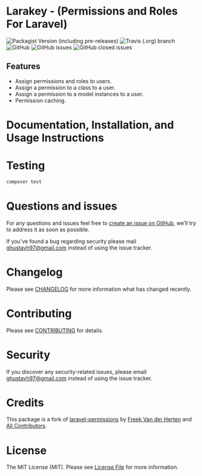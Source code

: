 # Larakey - (Permissions and Roles For Laravel)

![Packagist Version (including pre-releases)](https://img.shields.io/packagist/v/oslllo/larakey?include_prereleases)
![Travis (.org) branch](https://img.shields.io/travis/oslllo/larakey/master?label=Travis%20CI)
![GitHub](https://img.shields.io/github/license/Oslllo/larakey)
![GitHub issues](https://img.shields.io/github/issues/Oslllo/larakey)
![GitHub closed issues](https://img.shields.io/github/issues-closed/Oslllo/larakey)

## Features

- Assign permissions and roles to users.
- Assign a permission to a class to a user.
- Assign a permission to a model instances to a user.
- Permission caching.

# Documentation, Installation, and Usage Instructions


# Testing

``` bash
composer test
```

# Questions and issues

For any questions and issues feel free to [create an issue on GitHub](https://github.com/Oslllo/larakey/issues), we’ll try to address it as soon as possible.

If you’ve found a bug regarding security please mail ghustavh97@gmail.com instead of using the issue tracker.

# Changelog

Please see [CHANGELOG](https://github.com/Oslllo/larakey/blob/master/CHANGELOG.md) for more information what has changed recently.

# Contributing

Please see [CONTRIBUTING](CONTRIBUTING.md) for details.

# Security

If you discover any security-related issues, please email [ghustavh97@gmail.com](mailto:ghustavh97@gmail.com) instead of using the issue tracker.

# Credits

This package is a fork of [laravel-permissions](https://github.com/spatie/laravel-permission) by [Freek Van der Herten](https://github.com/freekmurze) and [All Contributors](https://github.com/spatie/laravel-permission/contributors).

# License

The MIT License (MIT). Please see [License File](LICENSE.md) for more information.

<!-- Or revoke & add new permissions in one go:

```php
$user->syncPermissions(['edit articles', 'delete articles']);
```

You can check if a user has Any of an array of permissions:

```php
$user->hasAnyPermission(['edit articles', 'publish articles', 'unpublish articles']);
```

...or if a user has All of an array of permissions:

```php
$user->hasAllPermissions(['edit articles', 'publish articles', 'unpublish articles']);
```

You may also pass integers to lookup by permission id

```php
$user->hasAnyPermission(['edit articles', 1, 5]);
``` -->




